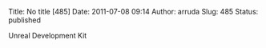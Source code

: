 Title: No title [485]
Date: 2011-07-08 09:14
Author: arruda
Slug: 485
Status: published

Unreal Development Kit
